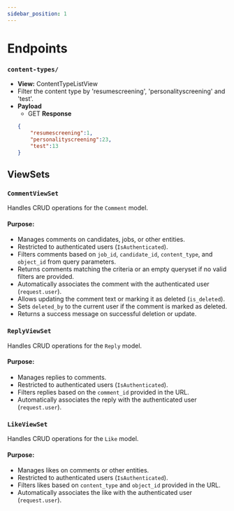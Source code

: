 ```yaml
---
sidebar_position: 1
---
```


# Endpoints

### `content-types/`
- **View:** ContentTypeListView
- Filter the content type by 'resumescreening', 'personalityscreening' and 'test'.
- **Payload**
    - GET
    **Response**
    ```json
    {
        "resumescreening":1, 
        "personalityscreening":23,
        "test":13
    }
    ```

## ViewSets

### `CommentViewSet`
Handles CRUD operations for the `Comment` model.

#### Purpose:
- Manages comments on candidates, jobs, or other entities.
- Restricted to authenticated users (`IsAuthenticated`).
- Filters comments based on `job_id`, `candidate_id`, `content_type`, and `object_id` from query parameters.
- Returns comments matching the criteria or an empty queryset if no valid filters are provided.
- Automatically associates the comment with the authenticated user (`request.user`).
- Allows updating the comment text or marking it as deleted (`is_deleted`).
- Sets `deleted_by` to the current user if the comment is marked as deleted.
- Returns a success message on successful deletion or update.

### `ReplyViewSet`
Handles CRUD operations for the `Reply` model.

#### Purpose:
- Manages replies to comments.
- Restricted to authenticated users (`IsAuthenticated`).
- Filters replies based on the `comment_id` provided in the URL.
- Automatically associates the reply with the authenticated user (`request.user`).


### `LikeViewSet`
Handles CRUD operations for the `Like` model.

#### Purpose:
- Manages likes on comments or other entities.
- Restricted to authenticated users (`IsAuthenticated`).
- Filters likes based on `content_type` and `object_id` provided in the URL.
- Automatically associates the like with the authenticated user (`request.user`).
